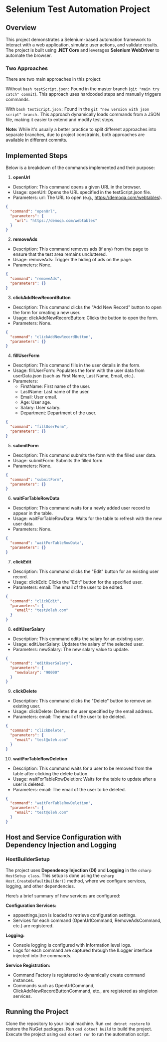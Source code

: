 # Selenium Test Automation Project

## Overview
This project demonstrates a Selenium-based automation framework to interact with a web application, simulate user actions, and validate results. The project is built using **.NET Core** and leverages **Selenium WebDriver** to automate the browser.

### Two Approaches
There are two main approaches in this project:

Without ```bash testScript.json:``` Found in the master branch (```git "main try catch" commit```). This approach uses hardcoded steps and manually triggers commands.

With ```bash testScript.json:``` Found in the ```git "new version with json script" branch.``` This approach dynamically loads commands from a JSON file, making it easier to extend and modify test steps.

**Note:** While it's usually a better practice to split different approaches into separate branches, due to project constraints, both approaches are available in different commits.

## Implemented Steps

Below is a breakdown of the commands implemented and their purpose:

1. **openUrl**
- Description: This command opens a given URL in the browser.
- Usage:
    openUrl: Opens the URL specified in the testScript.json file.
- Parameters:
    url: The URL to open (e.g., https://demoqa.com/webtables).

```json
{
  "command": "openUrl",
  "parameters": {
    "url": "https://demoqa.com/webtables"
  }
}
```

2. **removeAds**
- Description: This command removes ads (if any) from the page to ensure that the test area remains uncluttered.
- Usage:
    removeAds: Trigger the hiding of ads on the page.
- Parameters: None.

```json
{
  "command": "removeAds",
  "parameters": {}
}
```

3. **clickAddNewRecordButton**
- Description: This command clicks the "Add New Record" button to open the form for creating a new user.
- Usage:
    clickAddNewRecordButton: Clicks the button to open the form.
- Parameters: None.

```json
{
  "command": "clickAddNewRecordButton",
  "parameters": {}
}
```

4. **fillUserForm**
- Description: This command fills in the user details in the form.
- Usage:
    fillUserForm: Populates the form with the user data from userData.json (such as First Name, Last Name, Email, etc.).
- Parameters:
    - FirstName: First name of the user.
    - LastName: Last name of the user.
    - Email: User email.
    - Age: User age.
    - Salary: User salary.
    - Department: Department of the user.

```json
{
  "command": "fillUserForm",
  "parameters": {}
}
```

5. **submitForm**
- Description: This command submits the form with the filled user data.
- Usage:
    submitForm: Submits the filled form.
- Parameters: None.

```json
{
  "command": "submitForm",
  "parameters": {}
}
```

6. **waitForTableRowData**
- Description: This command waits for a newly added user record to appear in the table.
- Usage:
    waitForTableRowData: Waits for the table to refresh with the new user data.
- Parameters: None.

```json
{
  "command": "waitForTableRowData",
  "parameters": {}
}
```

7. **clickEdit**
- Description: This command clicks the "Edit" button for an existing user record.
- Usage:
    clickEdit: Clicks the "Edit" button for the specified user.
- Parameters:
    email: The email of the user to be edited.

```json
{
  "command": "clickEdit",
  "parameters": {
    "email": "test@oleh.com"
  }
}
```

8. **editUserSalary**
- Description: This command edits the salary for an existing user.
- Usage:
    editUserSalary: Updates the salary of the selected user.
- Parameters:
    newSalary: The new salary value to update.

```json
{
  "command": "editUserSalary",
  "parameters": {
    "newSalary": "90000"
  }
}
```

9. **clickDelete**
- Description: This command clicks the "Delete" button to remove an existing user.
- Usage:
    clickDelete: Deletes the user specified by the email address.
- Parameters:
    email: The email of the user to be deleted.

```json
{
  "command": "clickDelete",
  "parameters": {
    "email": "test@oleh.com"
  }
}
```

10. **waitForTableRowDeletion**
- Description: This command waits for a user to be removed from the table after clicking the delete button.
- Usage:
    waitForTableRowDeletion: Waits for the table to update after a user is deleted.
- Parameters:
    email: The email of the user to be deleted.

```json
{
  "command": "waitForTableRowDeletion",
  "parameters": {
    "email": "test@oleh.com"
  }
}
```

## Host and Service Configuration with Dependency Injection and Logging

### HostBuilderSetup
The project uses **Dependency Injection (DI)** and **Logging** in the ```csharp HostSetup class```. This setup is done using the ```csharp Host.CreateDefaultBuilder()``` method, where we configure services, logging, and other dependencies.

Here’s a brief summary of how services are configured:

**Configuration Services:**
- appsettings.json is loaded to retrieve configuration settings.
- Services for each command (OpenUrlCommand, RemoveAdsCommand, etc.) are registered.

**Logging:**
- Console logging is configured with Information level logs.
- Logs for each command are captured through the ILogger interface injected into the commands.

**Service Registration:**
- Command Factory is registered to dynamically create command instances.
- Commands such as OpenUrlCommand, ClickAddNewRecordButtonCommand, etc., are registered as singleton services.

## Running the Project
Clone the repository to your local machine.
Run ```cmd dotnet restore``` to restore the NuGet packages.
Run ```cmd dotnet build``` to build the project.
Execute the project using ```cmd dotnet run``` to run the automation script.